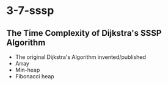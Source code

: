 # 3-7-sssp

## The Time Complexity of Dijkstra's SSSP Algorithm
- The original Dijkstra's Algorithm invented/published
- Array
- Min-heap
- Fibonacci heap
